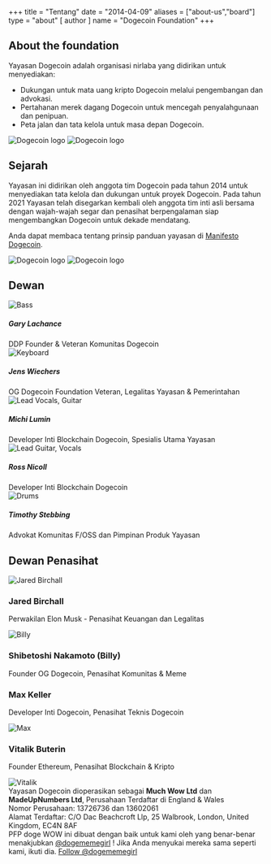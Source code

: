 +++
title = "Tentang"
date = "2014-04-09"
aliases = ["about-us","board"]
type = "about"
[ author ]
name = "Dogecoin Foundation"
+++

<section class="presentation">
<div class="left">

<div class="title">

## About the foundation

  <div class="underline"></div>
</div>

<div class="description">
Yayasan Dogecoin adalah organisasi nirlaba yang didirikan untuk menyediakan:

- Dukungan untuk mata uang kripto Dogecoin melalui pengembangan dan advokasi.
- Pertahanan merek dagang Dogecoin untuk mencegah penyalahgunaan dan penipuan.
- Peta jalan dan tata kelola untuk masa depan Dogecoin.

</div>

<div class="mobile-logos">
<img class="dogegoin-light" src="/dogecoin-light.png" alt="Dogecoin logo">
<img class="dogegoin-dark" src="/dogecoin-dark.png" alt="Dogecoin logo">
</div>

<div class="title">

## Sejarah

<div class="underline"></div>
</div>

<div class="description">
Yayasan ini didirikan oleh anggota tim Dogecoin pada tahun 2014 untuk menyediakan
tata kelola dan dukungan untuk proyek Dogecoin. Pada tahun 2021 Yayasan telah
disegarkan kembali oleh anggota tim inti asli bersama dengan wajah-wajah segar dan
penasihat berpengalaman siap mengembangkan Dogecoin untuk dekade mendatang.

Anda dapat membaca tentang prinsip panduan yayasan di [Manifesto Dogecoin](/id/manifesto).

</div>
</div>
<div class="right">
<img class="dogegoin-light" src="/dogecoin-light.png" alt="Dogecoin logo">
<img class="dogegoin-dark" src="/dogecoin-dark.png" alt="Dogecoin logo">
</div>
</section>

<section class="board">
  <div>

## Dewan

  <div class="underline"></div>

  <div class="members">
  <div class="member">
  <img title='Bass' src="/gary.png"/>
  <h5>Gary Lachance</h5>
DDP Founder & Veteran Komunitas Dogecoin
  </div>

  <div class="member">
  <img title='Keyboard' src="/jens.png"/>
  <h5>Jens Wiechers</h5>
OG Dogecoin Foundation Veteran, Legalitas Yayasan & Pemerintahan
  </div>

  <div class="member">
  <img title='Lead Vocals, Guitar' src="/michi.png"/>
  <h5>Michi Lumin</h5>
Developer Inti Blockchain Dogecoin, Spesialis Utama Yayasan
  </div>

  <div class="member">
  <img title='Lead Guitar, Vocals' src="/ross.png"/>
  <h5>Ross Nicoll</h5>
Developer Inti Blockchain Dogecoin
  </div>

  <div class="member">
  <img title='Drums' src="/timothy.png"/>
  <h5>Timothy Stebbing</h5>
Advokat Komunitas F/OSS dan Pimpinan Produk Yayasan
  </div>

  </div>
  </div>
</section>

<div class="advisors">
<div class="top"></div>
<div class="inner">
<div class="title">

## Dewan Penasihat

<div class="underline"></div>
</div>

<div class="members">

<div>
<img title='Jared Birchall' src="/jared.png"/>
</div>
<div>

### Jared Birchall

Perwakilan Elon Musk - Penasihat Keuangan dan Legalitas

</div>

<div>
<img title='Billy' src="/billy.png"/>
</div>
<div>

### Shibetoshi Nakamoto (Billy)

Founder OG Dogecoin, Penasihat Komunitas & Meme

</div>

<div>

### Max Keller

Developer Inti Dogecoin, Penasihat Teknis Dogecoin

</div>
<div>
<img title='Max' src="/max.png"/>
</div>

<div>

### Vitalik Buterin

Founder Ethereum, Penasihat Blockchain & Kripto

</div>
<div>
<img title='Vitalik' src="/vitalik.png"/>
</div>

</div>
</div>
<div class="bottom"></div>
</div>

<div class="company">
Yayasan Dogecoin dioperasikan sebagai <b>Much Wow Ltd</b> dan
<b>MadeUpNumbers Ltd</b>, Perusahaan Terdaftar di England & Wales<br/>
Nomor Perusahaan: 13726736 dan 13602061<br/>
Alamat Terdaftar: C/O Dac Beachcroft Llp, 25 Walbrook, London, United Kingdom, EC4N 8AF
</div>


<div class="tweet">
PFP doge WOW ini dibuat dengan baik untuk kami oleh yang benar-benar menakjubkan
<a href="https://twitter.com/Dogememegirl">@dogememegirl</a>
! Jika Anda menyukai mereka sama seperti kami, ikuti dia. 
<a href="https://twitter.com/dogememegirl?ref_src=twsrc%5Etfw" class="twitter-follow-button" data-show-screen-name="false" data-show-count="false">Follow @dogememegirl</a><script async src="https://platform.twitter.com/widgets.js" charset="utf-8"></script>
</div>
